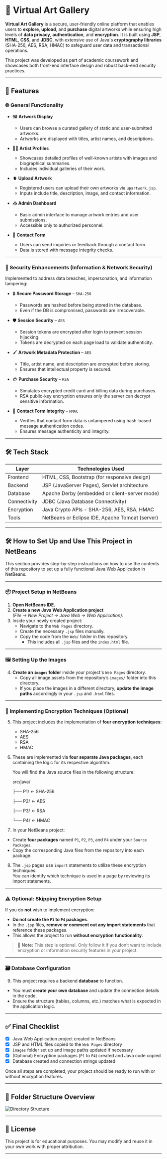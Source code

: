 # 🎨 Virtual Art Gallery

**Virtual Art Gallery** is a secure, user-friendly online platform that enables users to **explore**, **upload**, and **purchase** digital artworks while ensuring high levels of **data privacy**, **authentication**, and **encryption**. It is built using **JSP**, **HTML**, **CSS**, and **JDBC**, with extensive use of Java's **cryptography libraries** (SHA-256, AES, RSA, HMAC) to safeguard user data and transactional operations.

This project was developed as part of academic coursework and showcases both front-end interface design and robust back-end security practices.

---

## 📌 Features

### 🌐 General Functionality

- 🖼️ **Artwork Display**
  - Users can browse a curated gallery of static and user-submitted artworks.
  - Artworks are displayed with titles, artist names, and descriptions.

- 👩‍🎨 **Artist Profiles**
  - Showcases detailed profiles of well-known artists with images and biographical summaries.
  - Includes individual galleries of their work.

- ⬆️ **Upload Artwork**
  - Registered users can upload their own artworks via `upartwork.jsp`.
  - Inputs include title, description, image, and contact information.

- 📥 **Admin Dashboard**
  - Basic admin interface to manage artwork entries and user submissions.
  - Accessible only to authorized personnel.

- 💬 **Contact Form**
  - Users can send inquiries or feedback through a contact form.
  - Data is stored with message integrity checks.

---

### 🔐 Security Enhancements (Information & Network Security)

Implemented to address data breaches, impersonation, and information tampering:

- 🔒 **Secure Password Storage** – `SHA-256`
  - Passwords are hashed before being stored in the database.
  - Even if the DB is compromised, passwords are irrecoverable.

- 🛡️ **Session Security** – `AES`
  - Session tokens are encrypted after login to prevent session hijacking.
  - Tokens are decrypted on each page load to validate authenticity.

- 🖌️ **Artwork Metadata Protection** – `AES`
  - Title, artist name, and description are encrypted before storing.
  - Ensures that intellectual property is secured.

- 💳 **Purchase Security** – `RSA`
  - Simulates encrypted credit card and billing data during purchases.
  - RSA public-key encryption ensures only the server can decrypt sensitive information.

- 📧 **Contact Form Integrity** – `HMAC`
  - Verifies that contact form data is untampered using hash-based message authentication codes.
  - Ensures message authenticity and integrity.

---

## 🛠️ Tech Stack

| Layer       | Technologies Used                                      |
|-------------|--------------------------------------------------------|
| Frontend    | HTML, CSS, Bootstrap (for responsive design)          |
| Backend     | JSP (JavaServer Pages), Servlet architecture           |
| Database    | Apache Derby (embedded or client-server mode)          |
| Connectivity| JDBC (Java Database Connectivity)                      |
| Encryption  | Java Crypto APIs - SHA-256, AES, RSA, HMAC             |
| Tools       | NetBeans or Eclipse IDE, Apache Tomcat (server)        |

---

## 🛠️ How to Set Up and Use This Project in NetBeans

This section provides step-by-step instructions on how to use the contents of this repository to set up a fully functional Java Web Application in NetBeans.

---

### 📦 Project Setup in NetBeans

1. **Open NetBeans IDE.**
2. **Create a new Java Web Application project**  
   *(File → New Project → Java Web → Web Application)*.
3. Inside your newly created project:
   - Navigate to the `Web Pages` directory.
   - Create the necessary `.jsp` files manually.
   - Copy the code from the `Web/` folder in this repository.
     - This includes all `.jsp` files and the `index.html` file.

---

### 🖼️ Setting Up the Images

4. **Create an `images` folder** inside your project's `Web Pages` directory.
   - Copy all image assets from the repository’s `images/` folder into this directory.
   - If you place the images in a different directory, **update the image paths** accordingly in your `.jsp` and `.html` files.

---

### 🔐 Implementing Encryption Techniques (Optional)

5. This project includes the implementation of **four encryption techniques**:
   - SHA-256
   - AES
   - RSA
   - HMAC

6. These are implemented via **four separate Java packages**, each containing the logic for its respective algorithm.

   You will find the Java source files in the following structure:

   src/java/
   
   ├── P1/ ← SHA-256
   
   ├── P2/ ← AES
   
   ├── P3/ ← RSA
   
   └── P4/ ← HMAC


8. In your NetBeans project:
- Create **four packages** named `P1`, `P2`, `P3`, and `P4` under your `Source Packages`.
- Copy the corresponding Java files from the repository into each package.

8. The `.jsp` pages use `import` statements to utilize these encryption techniques.  
You can identify which technique is used in a page by reviewing its import statements.

---

### ⚠️ Optional: Skipping Encryption Setup

If you do **not** wish to implement encryption:

- **Do not create the `P1` to `P4` packages**.
- In the `.jsp` files, **remove or comment out any import statements** that reference these packages.
- This allows the project to run **without encryption functionality**.

> 🔸 **Note:** This step is optional. Only follow it if you don’t want to include encryption or information security features in your project.

---

### 🗃️ Database Configuration

9. This project requires a backend **database** to function.

- You must **create your own database** and update the connection details in the code.
- Ensure the structure (tables, columns, etc.) matches what is expected in the application logic.

---

## ✅ Final Checklist

- [x] Java Web Application project created in NetBeans  
- [x] JSP and HTML files copied to the `Web Pages` directory  
- [x] `images` folder set up and image paths updated if necessary  
- [x] (Optional) Encryption packages (`P1` to `P4`) created and Java code copied  
- [x] Database created and connection strings updated  

Once all steps are completed, your project should be ready to run with or without encryption features.

---

## 📂 Folder Structure Overview

![Directory Structure](https://github.com/Uday-Bhoi/Virtual-Art-Gallery/blob/main/Screenshots/Net%20Beans%20Virtual%20Art%20Gallery%20Directory%20Structure.png?raw=true)

---

## 📜 License

This project is for educational purposes. You may modify and reuse it in your own work with proper attribution.

---

